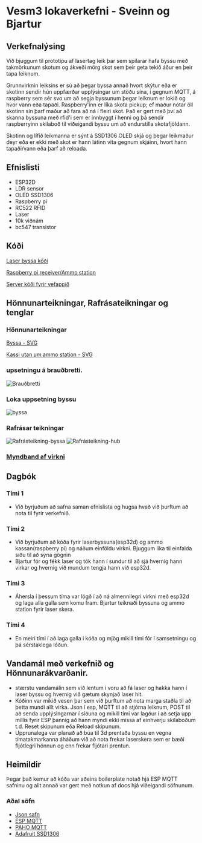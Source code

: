 # Vesm3 lokaverkefni - Sveinn og Bjartur

## Verkefnalýsing

Við bjuggum til prototípu af lasertag leik þar sem spilarar hafa byssu með takmörkunum skotum og ákveði mörg skot sem þeir geta tekið áður en þeir tapa leiknum.

Grunnvirknin leiksins er sú að þegar byssa annað hvort skýtur eða er skotinn sendir hún uppfærðar upplýsingar um stöðu sína, i gegnum MQTT, á raspberry sem sér svo um að segja byssunum þegar leiknum er lokið og hvor vann eða tapaði. Raspberry'inn er líka skota pickup; ef maður notar öll skotinn sín þarf maður að fara að ná í fleiri skot. Það er gert með því að skanna byssuna með rfid'i sem er innbyggt í henni og þá sendir raspberryinn skilaboð til viðeigandi byssu um að endurstilla skotafjöldann. 

Skotinn og lífið leikmanna er sýnt á SSD1306 OLED skjá og þegar leikmaður deyr eða er ekki með skot er hann látinn vita gegnum skjáinn, hvort hann tapaði/vann eða þarf að reloada.


## Efnislisti
- ESP32D
- LDR sensor
- OLED SSD1306
- Raspberry pi 
- RC522 RFID
- Laser
- 10k viðnám
- bc547 transistor

## Kóði
[Laser byssa kóði](https://github.com/sveinnoli/vesm3_lokaverkefni/blob/main/esp32/mqtt_client/mqtt_client.ino)

[Raspberry pi receiver/Ammo station](https://github.com/sveinnoli/vesm3_lokaverkefni/blob/main/lasertag_raspberrypi.py)

[Server kóði fyrir vefappið](https://github.com/sveinnoli/vesm3_lokaverkefni/blob/main/app.py)

## Hönnunarteikningar, Rafrásateikningar og tenglar
### Hönnunarteikningar
[Byssa - SVG](https://github.com/sveinnoli/vesm3_lokaverkefni/blob/main/gun.svg)

[Kassi utan um ammo station - SVG](https://github.com/sveinnoli/vesm3_lokaverkefni/blob/main/amohub.svg)

### upsetningu á brauðbretti.
![Brauðbretti](https://github.com/sveinnoli/vesm3_lokaverkefni/blob/main/myndir_mynbond/grunuppsetning.jpg)

### Loka uppsetning byssu
![byssa](https://github.com/sveinnoli/vesm3_lokaverkefni/blob/main/byssa-uppsettnitg.jpg)

### Rafrásar teikningar
![Rafrásteikning-byssa](https://github.com/sveinnoli/vesm3_lokaverkefni/blob/main/ByssuTenging.svg)
![Rafrásteikning-hub](https://github.com/sveinnoli/vesm3_lokaverkefni/blob/main/amopickupTengingar.svg)


### [Myndband af virkni](https://youtu.be/NeMznGbVOKM)


## Dagbók
### Tími 1
- Við byrjuðum að safna saman efnislista og hugsa hvað við þurftum að nota til fyrir verkefnið.
### Tími 2
- Við byrjuðum að kóða fyrir laserbyssuna(esp32d) og ammo kassan(raspberry pi) og náðum einföldu virkni. Bjuggum líka til einfalda síðu til að sýna gögnin
- Bjartur fór og fékk laser og tók hann í sundur til að sjá hvernig hann virkar og hvernig við mundum tengja hann við esp32d.
### Tími 3
- Áhersla í þessum tíma var lögð í að ná almennilegri virkni með esp32d og laga alla galla sem komu fram. Bjartur teiknaði byssuna og ammo station fyrir laser skera.
### Tími 4
- En meiri tími í að laga galla i kóða og mjög mikill tími fór í samsetningu og þá sérstaklega lóðun. 

## Vandamál með verkefnið og Hönnunarákvarðanir.
- stærstu vandamálin sem við lentum í voru að fá laser og hakka hann í laser byssu og hvernig við gætum skynjað laser hit. 
- Kóðinn var mikið vesen þar sem við þurftum að nota marga staðla til að þetta mundi allt virka. Json í esp, MQTT til að stjórna leiknum, POST til að senda upplýsingarnar í síðuna og mikill tími var lagður í að setja upp millis fyrir ESP þannig að hann myndi ekki missa af einhverju skilaboðum t.d. Reset skipunum eða Reload skipunum.
- Upprunalega var planað að búa til 3d prentaða byssu en vegna tímatakmarkanna áháðum við að nota frekar laserskera sem er bæði fljótlegri hönnun og enn frekar fljótari prentun. 


## Heimildir
Þegar það kemur að kóða var aðeins boilerplate notað hjá ESP MQTT safninu og allt annað var gert með notkun af docs hjá viðeigandi söfnunum.


### Aðal söfn
- [Json safn](https://arduinojson.org/)
- [ESP MQTT](https://www.arduino.cc/reference/en/libraries/espmqttclient/)
- [PAHO MQTT](https://pypi.org/project/paho-mqtt/)
- [Adafruit SSD1306](https://github.com/adafruit/Adafruit_SSD1306)
